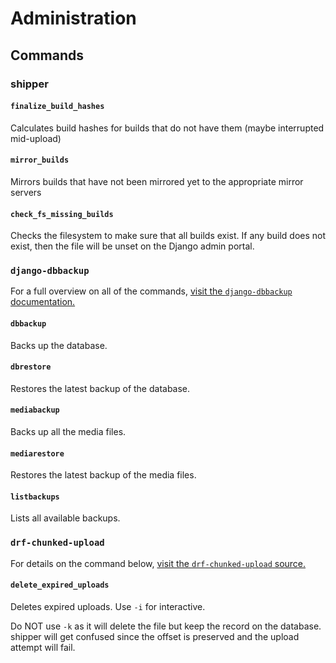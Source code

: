 # Administration

## Commands

### shipper

#### `finalize_build_hashes`

Calculates build hashes for builds that do not have them (maybe interrupted mid-upload)

#### `mirror_builds`

Mirrors builds that have not been mirrored yet to the appropriate mirror servers

#### `check_fs_missing_builds`

Checks the filesystem to make sure that all builds exist. If any build does not
exist, then the file will be unset on the Django admin portal.


### `django-dbbackup`

For a full overview on all of the commands, [visit the `django-dbbackup` documentation.][django-dbbackup-docs]

[django-dbbackup-docs]: https://django-dbbackup.readthedocs.io/en/stable/commands.html

#### `dbbackup`

Backs up the database.

#### `dbrestore`

Restores the latest backup of the database.

#### `mediabackup`

Backs up all the media files.

#### `mediarestore`

Restores the latest backup of the media files.

#### `listbackups`

Lists all available backups.


### `drf-chunked-upload`

For details on the command below, [visit the `drf-chunked-upload` source.][drf-chunked-upload-source]

[drf-chunked-upload-source]: https://github.com/jkeifer/drf-chunked-upload/blob/main/src/drf_chunked_upload/management/commands/delete_expired_uploads.py

#### `delete_expired_uploads`

Deletes expired uploads. Use `-i` for interactive.

Do NOT use `-k` as it will delete the file but keep the record on the database.
shipper will get confused since the offset is preserved and the upload attempt will fail.
